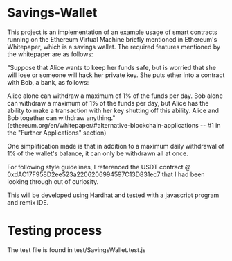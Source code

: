 # Savings-Wallet

This project is an implementation of an example usage of smart contracts running on the Ethereum Virtual Machine briefly
mentioned in Ethereum's Whitepaper, which is a savings wallet. The required features mentioned by the whitepaper are as follows:

"Suppose that Alice wants to keep her funds safe, but is worried that she will lose or someone will hack her private key. She puts ether into a contract with Bob, a bank, as follows:

Alice alone can withdraw a maximum of 1% of the funds per day.
Bob alone can withdraw a maximum of 1% of the funds per day, but Alice has the ability to make a transaction with her key shutting off this ability.
Alice and Bob together can withdraw anything."
(ethereum.org/en/whitepaper/#alternative-blockchain-applications -- #1 in the "Further Applications" section)

One simplification made is that in addition to a maximum daily withdrawal of 1% of the wallet's balance, it can only be withdrawn all at
once.

For following style guidelines, I referenced the USDT contract @ 0xdAC17F958D2ee523a2206206994597C13D831ec7 that I had been looking 
through out of curiosity.

This will be developed using Hardhat and tested with a javascript program and remix IDE.

# Testing process
The test file is found in test/SavingsWallet.test.js
